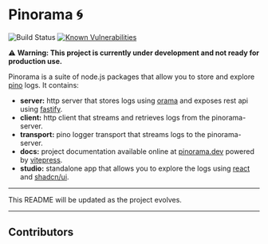 # Pinorama 🌀

![Build Status](https://github.com/pinoramajs/pinorama/actions/workflows/turbo.yml/badge.svg?branch=main)
[![Known Vulnerabilities](https://snyk.io/test/github/pinoramajs/pinorama/badge.svg)](https://snyk.io/test/github/pinoramajs/pinorama)

⚠️ **Warning: This project is currently under development and not ready for production use.**

Pinorama is a suite of node.js packages that allow you to store and explore [pino](https://getpino.io) logs. It contains:

- **server:** http server that stores logs using [orama](https://askorama.ai) and exposes rest api using [fastify](https://fastify.dev).
- **client:** http client that streams and retrieves logs from the pinorama-server.
- **transport:** pino logger transport that streams logs to the pinorama-server.
- **docs:** project documentation available online at [pinorama.dev](https://pinorama.dev) powered by [vitepress](https://vitepress.dev).
- **studio:** standalone app that allows you to explore the logs using [react](https://react.dev) and [shadcn/ui](https://ui.shadcn.com).

---

This README will be updated as the project evolves.

---

## Contributors

<!-- ALL-CONTRIBUTORS-LIST:START - Do not remove or modify this section -->
<!-- prettier-ignore-start -->
<!-- markdownlint-disable -->

<!-- markdownlint-restore -->
<!-- prettier-ignore-end -->

<!-- ALL-CONTRIBUTORS-LIST:END -->
